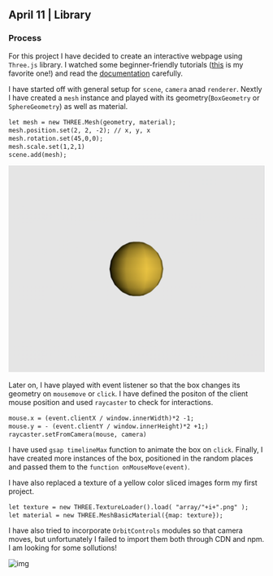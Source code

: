 ## April 11 | Library

### Process

For this project I have decided to create an interactive webpage using `Three.js` library. I watched some beginner-friendly tutorials ([this](https://www.youtube.com/watch?v=6oFvqLfRnsU) is my favorite one!) and read the [documentation](https://threejs.org/docs/#manual/en/introduction/Creating-a-scene) carefully.

I have started off with general setup for `scene`, `camera` anad `renderer`. Nextly I have created a `mesh` instance and played with its geometry(`BoxGeometry` or `SphereGeometry`) as well as material. 

```
let mesh = new THREE.Mesh(geometry, material);
mesh.position.set(2, 2, -2); // x, y, x
mesh.rotation.set(45,0,0);
mesh.scale.set(1,2,1)
scene.add(mesh);
```

![img](https://github.com/martapienkosz/connectionslab/blob/main/April11/dcmt/1.png)

Later on, I have played with event listener so that the box changes its geometry on `mousemove` or `click`. I have defined the positon of the client mouse position and used `raycaster` to check for interactions. 

```
mouse.x = (event.clientX / window.innerWidth)*2 -1;
mouse.y = - (event.clientY / window.innerHeight)*2 +1;)
raycaster.setFromCamera(mouse, camera)
```

I have used `gsap timelineMax` function to animate the box on  `click`. Finally, I have created more instances of the box, positioned in the random places and passed them to the `function onMouseMove(event)`.

I have also replaced a texture of a yellow color sliced images form my first project.

```
let texture = new THREE.TextureLoader().load( "array/"+i+".png" );
let material = new THREE.MeshBasicMaterial({map: texture});
``` 

I have also tried to incorporate `OrbitControls` modules so that camera moves, but unfortunately I failed to import them both through CDN and npm. I am looking for some sollutions!

![img](https://github.com/martapienkosz/connectionslab/blob/main/April11/dcmt/123.gif) 

